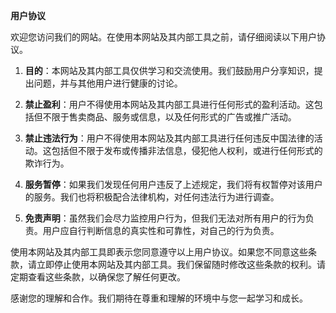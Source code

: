 **用户协议**

欢迎您访问我们的网站。在使用本网站及其内部工具之前，请仔细阅读以下用户协议。

1. **目的**：本网站及其内部工具仅供学习和交流使用。我们鼓励用户分享知识，提出问题，并与其他用户进行健康的讨论。

2. **禁止盈利**：用户不得使用本网站及其内部工具进行任何形式的盈利活动。这包括但不限于售卖商品、服务或信息，以及任何形式的广告或推广活动。

3. **禁止违法行为**：用户不得使用本网站及其内部工具进行任何违反中国法律的活动。这包括但不限于发布或传播非法信息，侵犯他人权利，或进行任何形式的欺诈行为。

4. **服务暂停**：如果我们发现任何用户违反了上述规定，我们将有权暂停对该用户的服务。我们也将积极配合法律机构，对任何违法行为进行调查。

5. **免责声明**：虽然我们会尽力监控用户行为，但我们无法对所有用户的行为负责。用户应自行判断信息的真实性和可靠性，对自己的行为负责。

使用本网站及其内部工具即表示您同意遵守以上用户协议。如果您不同意这些条款，请立即停止使用本网站及其内部工具。我们保留随时修改这些条款的权利。请定期查看这些条款，以确保您了解任何更改。

感谢您的理解和合作。我们期待在尊重和理解的环境中与您一起学习和成长。
